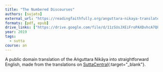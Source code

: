 ```yaml
---
title: "The Numbered Discourses"
authors: [sujato]
external_url: "https://readingfaithfully.org/anguttara-nikaya-translated-by-bhikkhu-sujato-free-epub-kindle-pdf/"
formats: [pdf, epub]
drive_links: ["https://drive.google.com/file/d/11zSUsJXEiFroPAXDvhcA7QFgk0gw_Vqo/view?usp=drivesdk", "https://drive.google.com/file/d/1BycqQn_3Bs_OiXmJrbK5SHuB_nfRWhLZ/view?usp=drivesdk"]
year: 2019
tags:
  - sutta
course: an
---
```


A public domain translation of the Aṅguttara Nikāya into straightforward English, made from the translations on [SuttaCentral](https://suttacentral.net/an){:target="_blank"}.
